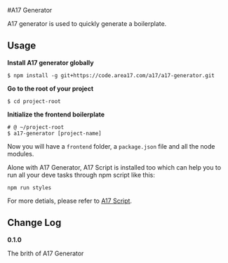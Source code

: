 #A17 Generator

A17 generator is used to quickly generate a boilerplate. 

## Usage

**Install A17 generator globally**

  ```shell
  $ npm install -g git+https://code.area17.com/a17/a17-generator.git
  ```

**Go to the root of your project**

  ```shell
  $ cd project-root
  ```

**Initialize the frontend boilerplate**

  ```shell
  # @ ~/project-root
  $ a17-generator [project-name]
  ```

Now you will have a `frontend` folder, a `package.json` file and all the node modules.

Alone with A17 Generator, A17 Script is installed too which can help you to run all your deve tasks through npm script like this:

  ```shell
  npm run styles
  ```

For more detials, please refer to [A17 Script](https://code.area17.com/a17).

## Change Log

**0.1.0**

The brith of A17 Generator